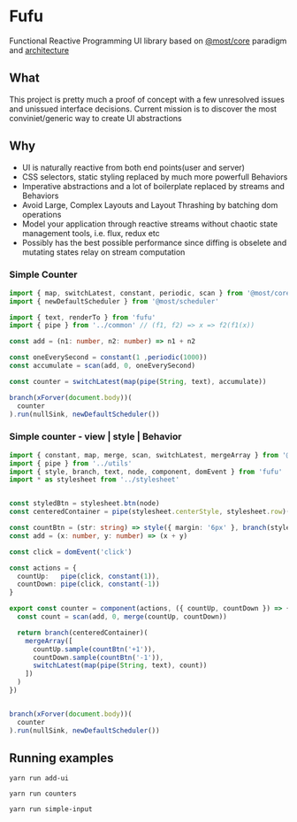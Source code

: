 # Fufu
Functional Reactive Programming UI library based on [@most/core](https://github.com/mostjs/core) paradigm and [architecture](https://github.com/cujojs/most/wiki/Architecture)

## What
This project is pretty much a proof of concept with a few unresolved issues and unissued interface decisions.
Current mission is to discover the most conviniet/generic way to create UI abstractions

## Why
- UI is naturally reactive from both end points(user and server)
- CSS selectors, static styling replaced by much more powerfull Behaviors
- Imperative abstractions and a lot of boilerplate replaced by streams and Behaviors
- Avoid Large, Complex Layouts and Layout Thrashing by batching dom operations
- Model your application through reactive streams without chaotic state management tools, i.e. flux, redux etc
- Possibly has the best possible performance since diffing is obselete and mutating states relay on stream computation


### Simple Counter
```typescript
import { map, switchLatest, constant, periodic, scan } from '@most/core'
import { newDefaultScheduler } from '@most/scheduler'

import { text, renderTo } from 'fufu'
import { pipe } from '../common' // (f1, f2) => x => f2(f1(x))

const add = (n1: number, n2: number) => n1 + n2

const oneEverySecond = constant(1 ,periodic(1000))
const accumulate = scan(add, 0, oneEverySecond)

const counter = switchLatest(map(pipe(String, text), accumulate))

branch(xForver(document.body))(
  counter
).run(nullSink, newDefaultScheduler())
```

### Simple counter - view | style | Behavior
```typescript
import { constant, map, merge, scan, switchLatest, mergeArray } from '@most/core'
import { pipe } from '../utils'
import { style, branch, text, node, component, domEvent } from 'fufu'
import * as stylesheet from '../stylesheet'


const styledBtn = stylesheet.btn(node)
const centeredContainer = pipe(stylesheet.centerStyle, stylesheet.row)(node)

const countBtn = (str: string) => style({ margin: '6px' }, branch(styledBtn, text(str)))
const add = (x: number, y: number) => (x + y)

const click = domEvent('click')

const actions = {
  countUp:   pipe(click, constant(1)),
  countDown: pipe(click, constant(-1))
}

export const counter = component(actions, ({ countUp, countDown }) => {
  const count = scan(add, 0, merge(countUp, countDown))

  return branch(centeredContainer)(
    mergeArray([
      countUp.sample(countBtn('+1')),
      countDown.sample(countBtn('-1')),
      switchLatest(map(pipe(String, text), count))
    ])
  )
})


branch(xForver(document.body))(
  counter
).run(nullSink, newDefaultScheduler())
```


## Running examples

`yarn run add-ui`

`yarn run counters`

`yarn run simple-input`
